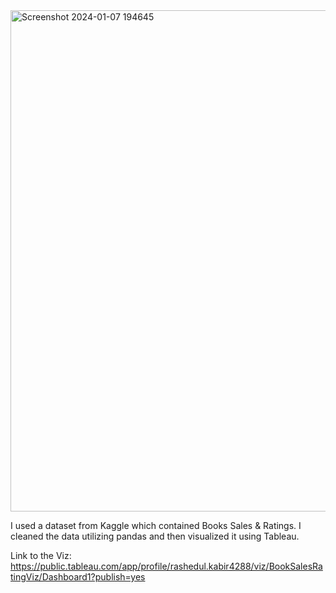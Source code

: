 <img width="802" alt="Screenshot 2024-01-07 194645" src="https://github.com/rashedulkabir730/Books-RatingViz/assets/108596917/1d9914ed-0fa0-4e1f-b842-1d3fbf3f77a8">


I used a dataset from Kaggle which contained Books Sales & Ratings. I cleaned the data utilizing pandas and then visualized it using Tableau. 

Link to the Viz: https://public.tableau.com/app/profile/rashedul.kabir4288/viz/BookSalesRatingViz/Dashboard1?publish=yes
